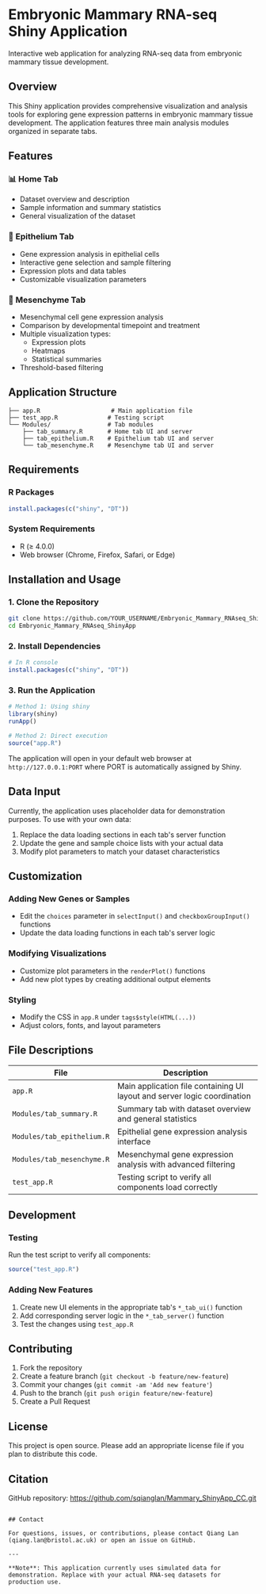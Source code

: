 # Embryonic Mammary RNA-seq Shiny Application

Interactive web application for analyzing RNA-seq data from embryonic mammary tissue development.

## Overview

This Shiny application provides comprehensive visualization and analysis tools for exploring gene expression patterns in embryonic mammary tissue development. The application features three main analysis modules organized in separate tabs.

## Features

### 📊 Home Tab
- Dataset overview and description
- Sample information and summary statistics
- General visualization of the dataset

### 🧬 Epithelium Tab
- Gene expression analysis in epithelial cells
- Interactive gene selection and sample filtering
- Expression plots and data tables
- Customizable visualization parameters

### 🔬 Mesenchyme Tab
- Mesenchymal cell gene expression analysis
- Comparison by developmental timepoint and treatment
- Multiple visualization types:
  - Expression plots
  - Heatmaps
  - Statistical summaries
- Threshold-based filtering


## Application Structure

```
├── app.R                    # Main application file
├── test_app.R              # Testing script
└── Modules/                # Tab modules
    ├── tab_summary.R       # Home tab UI and server
    ├── tab_epithelium.R    # Epithelium tab UI and server
    └── tab_mesenchyme.R    # Mesenchyme tab UI and server
```

## Requirements

### R Packages
```r
install.packages(c("shiny", "DT"))
```

### System Requirements
- R (≥ 4.0.0)
- Web browser (Chrome, Firefox, Safari, or Edge)

## Installation and Usage

### 1. Clone the Repository
```bash
git clone https://github.com/YOUR_USERNAME/Embryonic_Mammary_RNAseq_ShinyApp.git
cd Embryonic_Mammary_RNAseq_ShinyApp
```

### 2. Install Dependencies
```r
# In R console
install.packages(c("shiny", "DT"))
```

### 3. Run the Application
```r
# Method 1: Using shiny
library(shiny)
runApp()

# Method 2: Direct execution
source("app.R")
```

The application will open in your default web browser at `http://127.0.0.1:PORT` where PORT is automatically assigned by Shiny.

## Data Input

Currently, the application uses placeholder data for demonstration purposes. To use with your own data:

1. Replace the data loading sections in each tab's server function
2. Update the gene and sample choice lists with your actual data
3. Modify plot parameters to match your dataset characteristics

## Customization

### Adding New Genes or Samples
- Edit the `choices` parameter in `selectInput()` and `checkboxGroupInput()` functions
- Update the data loading functions in each tab's server logic

### Modifying Visualizations
- Customize plot parameters in the `renderPlot()` functions
- Add new plot types by creating additional output elements

### Styling
- Modify the CSS in `app.R` under `tags$style(HTML(...))`
- Adjust colors, fonts, and layout parameters

## File Descriptions

| File | Description |
|------|-------------|
| `app.R` | Main application file containing UI layout and server logic coordination |
| `Modules/tab_summary.R` | Summary tab with dataset overview and general statistics |
| `Modules/tab_epithelium.R` | Epithelial gene expression analysis interface |
| `Modules/tab_mesenchyme.R` | Mesenchymal gene expression analysis with advanced filtering |
| `test_app.R` | Testing script to verify all components load correctly |

## Development

### Testing
Run the test script to verify all components:
```r
source("test_app.R")
```

### Adding New Features
1. Create new UI elements in the appropriate tab's `*_tab_ui()` function
2. Add corresponding server logic in the `*_tab_server()` function
3. Test the changes using `test_app.R`

## Contributing

1. Fork the repository
2. Create a feature branch (`git checkout -b feature/new-feature`)
3. Commit your changes (`git commit -am 'Add new feature'`)
4. Push to the branch (`git push origin feature/new-feature`)
5. Create a Pull Request

## License

This project is open source. Please add an appropriate license file if you plan to distribute this code.

## Citation

GitHub repository: https://github.com/sqianglan/Mammary_ShinyApp_CC.git
```

## Contact

For questions, issues, or contributions, please contact Qiang Lan (qiang.lan@bristol.ac.uk) or open an issue on GitHub.

---

**Note**: This application currently uses simulated data for demonstration. Replace with your actual RNA-seq datasets for production use.
